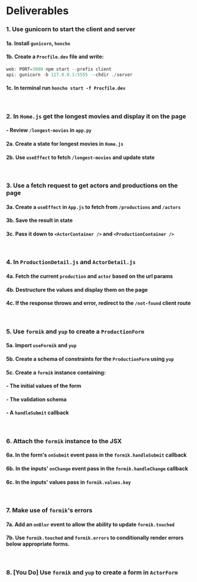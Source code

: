 # Deliverables

### 1. Use gunicorn to start the client and server
#### 1a. Install `gunicorn`, `honcho`
#### 1b. Create a `Procfile.dev` file and write:
```js
web: PORT=3000 npm start --prefix client
api: gunicorn -b 127.0.0.1:5555 --chdir ./server
```
#### 1c. In terminal run `honcho start -f Procfile.dev`
<br />

### 2. In `Home.js` get the longest movies and display it on the page
#### - Review `/longest-movies` in `app.py`
#### 2a. Create a state for longest movies in `Home.js`
#### 2b. Use `useEffect` to fetch `/longest-movies` and update state
<br />

### 3. Use a fetch request to get actors and productions on the page
#### 3a. Create a `useEffect` in `App.js` to fetch from `/productions` and `/actors`
#### 3b. Save the result in state
#### 3c. Pass it down to `<ActorContainer />` and `<ProductionContainer />`
<br />

### 4. In `ProductionDetail.js` and `ActorDetail.js`
#### 4a. Fetch the current `production` and `actor` based on the url params
#### 4b. Destructure the values and display them on the page
#### 4c. If the response throws and error, redirect to the `/not-found` client route
<br />

### 5. Use `formik` and `yup` to create a `ProductionForm`
#### 5a. Import `useFormik` and `yup`
#### 5b. Create a schema of constraints for the `ProductionForm` using `yup`
#### 5c. Create a `formik` instance containing:
#### - The initial values of the form
#### - The validation schema
#### - A `handleSubmit` callback
<br />

### 6. Attach the `formik` instance to the JSX
#### 6a. In the form's `onSubmit` event pass in the `formik.handleSubmit` callback
#### 6b. In the inputs' `onChange` event pass in the `formik.handleChange` callback
#### 6c. In the inputs' values pass in `formik.values.key` 
<br />

### 7. Make use of `formik`'s errors
#### 7a. Add an `onBlur` event to allow the ability to update `formik.touched`
#### 7b. Use `formik.touched` and `formik.errors` to conditionally render errors below appropriate forms.

<br />

### 8. [You Do] Use `formik` and `yup` to create a form in `ActorForm`